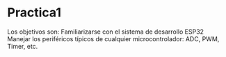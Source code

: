 # Practica1
Los objetivos son: Familiarizarse con el sistema de desarrollo ESP32 Manejar los periféricos típicos de cualquier microcontrolador: ADC, PWM, Timer, etc. 
